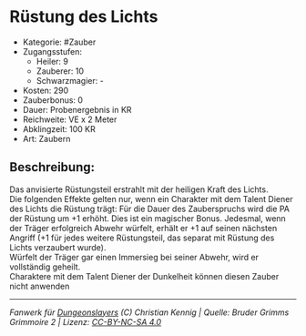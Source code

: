 # Rüstung des Lichts  
- Kategorie: #Zauber  
- Zugangsstufen:  
  - Heiler: 9  
  - Zauberer: 10  
  - Schwarzmagier: -  
- Kosten: 290  
- Zauberbonus: 0  
- Dauer: Probenergebnis in KR  
- Reichweite: VE x 2 Meter  
- Abklingzeit: 100 KR  
- Art: Zaubern     

## Beschreibung:
Das anvisierte Rüstungsteil erstrahlt mit der heiligen Kraft des Lichts.<br>Die folgenden Effekte gelten nur, wenn ein Charakter mit dem Talent Diener des Lichts die Rüstung trägt: Für die Dauer des Zauberspruchs wird die PA der Rüstung um +1 erhöht. Dies ist ein magischer Bonus. Jedesmal, wenn der Träger erfolgreich Abwehr würfelt, erhält er +1 auf seinen nächsten Angriff (+1 für jedes weitere Rüstungsteil, das separat mit Rüstung des Lichts verzaubert wurde).<br>Würfelt der Träger gar einen Immersieg bei seiner Abwehr, wird er vollständig geheilt.<br>Charaktere mit dem Talent Diener der Dunkelheit können diesen Zauber nicht anwenden


___
*Fanwerk für [Dungeonslayers](https://www.dungeonslayers.net/) (C) Christian Kennig | Quelle: Bruder Grimms Grimmoire 2 | Lizenz: [CC-BY-NC-SA 4.0](https://creativecommons.org/licenses/by-nc-sa/4.0/deed.de)*